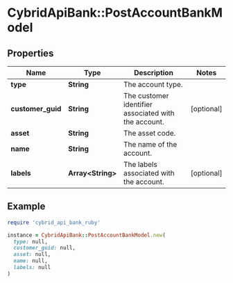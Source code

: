 # CybridApiBank::PostAccountBankModel

## Properties

| Name | Type | Description | Notes |
| ---- | ---- | ----------- | ----- |
| **type** | **String** | The account type. |  |
| **customer_guid** | **String** | The customer identifier associated with the account. | [optional] |
| **asset** | **String** | The asset code. |  |
| **name** | **String** | The name of the account. |  |
| **labels** | **Array&lt;String&gt;** | The labels associated with the account. | [optional] |

## Example

```ruby
require 'cybrid_api_bank_ruby'

instance = CybridApiBank::PostAccountBankModel.new(
  type: null,
  customer_guid: null,
  asset: null,
  name: null,
  labels: null
)
```

